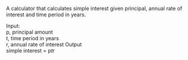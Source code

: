 A calculator that calculates simple interest given principal, annual rate of interest and time period in years.  

Input:  
   p, principal amount  
   t, time period in years  
   r, annual rate of interest
Output  
   simple interest = p*t*r
